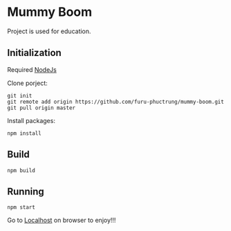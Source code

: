 # Mummy Boom
Project is used for education.
## Initialization
Required [NodeJs](https://nodejs.org)

Clone porject:

```
git init
git remote add origin https://github.com/furu-phuctrung/mummy-boom.git
git pull origin master
```

Install packages:

```
npm install
```
## Build
```
npm build
```
## Running

```
npm start
```
Go to [Localhost](http://localhost:8080) on browser to enjoy!!!